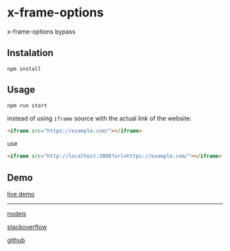 # x-frame-options
x-frame-options bypass
## Instalation
```text
npm install
```
## Usage
```text
npm run start
```

instead of using `iframe` source with the actual link of the website:
```html
<iframe src="https://example.com/"></iframe>
```
use
```html
<iframe src="http://localhost:3000?url=https://example.com/"></iframe>
```

## Demo
[live demo](http://x-frame-options-bypass.herokuapp.com/)

---

[nodejs](http://x-frame-options-bypass.herokuapp.com/?url=https://nodejs.org/en/)

[stackoverflow](http://x-frame-options-bypass.herokuapp.com/?url=https://stackoverflow.com)

[github](http://x-frame-options-bypass.herokuapp.com/?url=https://github.com/)
